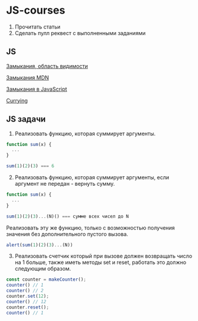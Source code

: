 # JS-courses
1. Прочитать статьи
2. Сделать пулл реквест с выполненными заданиями

##  JS
[Замыкания, область видимости](https://learn.javascript.ru/functions-closures)

[Замыкания MDN](https://developer.mozilla.org/en-US/docs/Web/JavaScript/Closures)

[Замыкания в JavaScript](https://htmlacademy.ru/blog/195-lets-learn-javascript-closures)

[Currying](https://www.sitepoint.com/currying-in-functional-javascript/)

## JS задачи
1. Реализовать функцию, которая суммирует аргументы.
```javascript
function sum(x) {
  ...
}

sum(1)(2)(3) === 6
```

2. Реализовать функцию, которая суммирует аргументы, если аргумент не передан - вернуть сумму.
```javascript
function sum(x) {
  ...
}

sum(1)(2)(3)...(N)() === сумме всех чисел до N
```
Реализовать эту же функцию, только с возможностью получения значения без дополнительного пустого вызова.
```javascript
alert(sum(1)(2)(3)...(N))
```
3. Реализовать счетчик который при вызове должен возвращать число на 1 больше, также иметь методы set и reset, работать это должно следующим образом.
```javascript
const counter = makeCounter();
counter() // 1
counter() // 2
counter.set(12);
counter() // 12
counter.reset();
counter() // 1
```